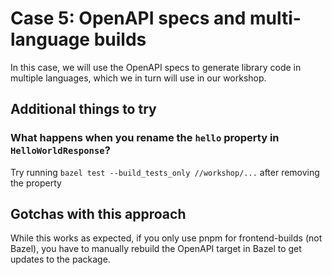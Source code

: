 # Case 5: OpenAPI specs and multi-language builds

In this case, we will use the OpenAPI specs to generate library code in multiple languages, which we in turn will use in our workshop.

## Additional things to try

### What happens when you rename the `hello` property in `HelloWorldResponse`?
Try running `bazel test --build_tests_only //workshop/...` after removing the property

## Gotchas with this approach
While this works as expected, if you only use pnpm for frontend-builds (not Bazel), you have to manually rebuild the OpenAPI target in Bazel to get updates to the package. 
